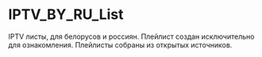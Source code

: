 # IPTV_BY_RU_List
IPTV листы, для белорусов и россиян. Плейлист создан исключительно для ознакомления. Плейлисты собраны из открытых источников. 
